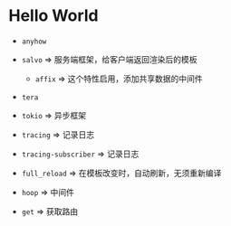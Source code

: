 # Hello World

- `anyhow`
- `salvo` => 服务端框架，给客户端返回渲染后的模板
  - `affix` => 这个特性启用，添加共享数据的中间件
- `tera`
- `tokio` => 异步框架
- `tracing` => 记录日志
- `tracing-subscriber` => 记录日志

- `full_reload` => 在模板改变时，自动刷新，无须重新编译
- `hoop` => 中间件
- `get` => 获取路由
